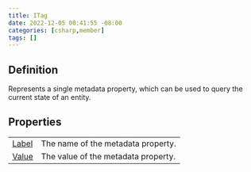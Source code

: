 ```yaml
---
title: ITag
date: 2022-12-05 00:41:55 -08:00
categories: [csharp,member]
tags: []
---
```


## Definition

Represents a single metadata property, which can be used to query the current state of an entity.

## Properties
<table><tr><td><!--/posts/csharp.member.entitydb.abstractions.tags.itag.label/--><a href='#'>Label</a></td><td>
The name of the metadata property.
</td></tr><tr><td><!--/posts/csharp.member.entitydb.abstractions.tags.itag.value/--><a href='#'>Value</a></td><td>
The value of the metadata property.
</td></tr></table>
